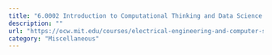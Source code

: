 ```yaml
---
title: "6.0002 Introduction to Computational Thinking and Data Science - MIT OCW"
description: ""
url: "https://ocw.mit.edu/courses/electrical-engineering-and-computer-science/6-0002-introduction-to-computational-thinking-and-data-science-fall-2016/lecture-videos/"
category: "Miscellaneous"
---
```

